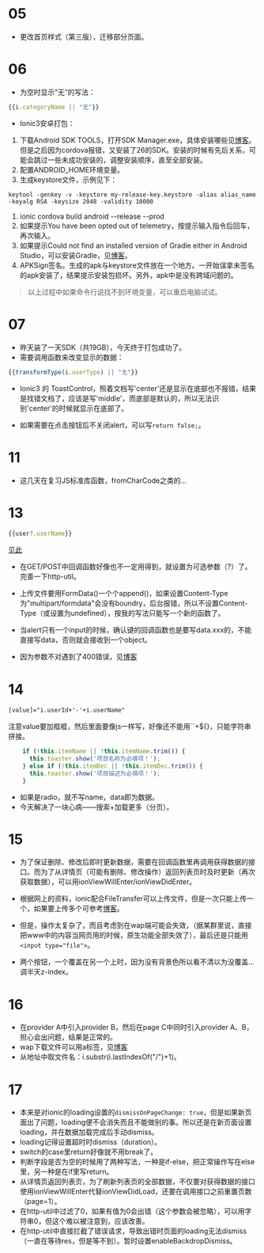 # 05

- 更改首页样式（第三版），迁移部分页面。

# 06

- 为空时显示“无”的写法：

```js
{{i.categoryName || "无"}}
```

- Ionic3安卓打包：

1. 下载Android SDK TOOLS，打开SDK Manager.exe，具体安装哪些见[博客](https://blog.csdn.net/love4399/article/details/77164500/)。但是之后因为cordova报错，又安装了26的SDK。安装的时候有先后关系，可能会跳过一些未成功安装的，调整安装顺序，直至全部安装。
1. 配置ANDROID_HOME环境变量。
1. 生成keystore文件，示例见下：

```http
keytool -genkey -v -keystore my-release-key.keystore -alias alias_name -keyalg RSA -keysize 2048 -validity 10000
```

1. ionic cordova build android --release --prod
1. 如果提示You have been opted out of telemetry，按提示输入指令后回车，再次输入。
1. 如果提示Could not find an installed version of Gradle either in Android Studio，可以安装Gradle，见[博客](https://blog.csdn.net/qq_33561700/article/details/79107617)。
1. APKSign签名。生成的apk与keystore文件放在一个地方。一开始误拿未签名的apk安装了，结果提示安装包损坏。另外，apk中是没有跨域问题的。

> 以上过程中如果命令行说找不到环境变量，可以重启电脑试试。

# 07

- 昨天装了一天SDK（共19GB），今天终于打包成功了。
- 需要调用函数来改变显示的数据：

```js
{{transformType(i.userType) || "无"}}
```

- Ionic3 的 ToastControl，照着文档写'center'还是显示在底部也不报错，结果是找错文档了，应该是写'middle'，而底部是默认的，所以无法识别'center'的时候就显示在底部了。

- 如果需要在点击按钮后不关闭alert，可以写`return false;`。

# 11

- 这几天在复习JS标准库函数，fromCharCode之类的...

# 13

```js
{{user?.userName}}
```

[见此](https://blog.csdn.net/weixin_39461487/article/details/79171766)

- 在GET/POST中回调函数好像也不一定用得到，就设置为可选参数（?）了。完善一下http-util。

- 上传文件要用FormData()一个个append()，如果设置Content-Type为"multipart/formdata"会没有boundry，后台报错，所以不设置Content-Type（或设置为undefined），按我的写法只能写一个新的函数了。

- 当alert只有一个input的时候，确认键的回调函数也是要写data.xxx的，不能直接写data，否则就会接收到一个object。

- 因为参数不对遇到了400错误，见[博客](https://blog.csdn.net/lw1242189467/article/details/80048407)

# 14

```html
[value]="i.userId+'-'+i.userName"
```

注意value要加框框，然后里面要像js一样写，好像还不能用``+${}，只能字符串拼接。

```js
    if (!this.itemName || !this.itemName.trim()) {
      this.toaster.show('项目名称为必填项！');
    } else if (!this.itemDec || !this.itemDec.trim()) {
      this.toaster.show('项目描述为必填项！');
    }
```

- 如果是radio，就不写name，data即为数据。
- 今天解决了一块心病——搜索+加载更多（分页）。


# 15

- 为了保证删除、修改后即时更新数据，需要在回调函数里再调用获得数据的接口。而为了从详情页（可能有删除、修改操作）返回列表页时及时更新（再次获取数据），可以用ionViewWillEnter/ionViewDidEnter。

- 根据网上的资料，ionic配合FileTransfer可以上传文件，但是一次只能上传一个，如果要上传多个可参考[博客](https://www.jianshu.com/p/fdc3c38dd2cc)。
- 但是，操作太复杂了，而且考虑到在wap端可能会失效，（据某群里说，直接把www中的内容当网页用的时候，原生功能全部失效了），最后还是只能用`<input type="file">`。
- 两个按钮，一个覆盖在另一个上时，因为没有背景色所以看不清以为没覆盖...调半天z-index。

# 16
- 在provider A中引入provider B，然后在page C中同时引入provider A、B，担心会出问题，结果是正常的。
- wap下载文件可以用a标签，见[博客](http://www.webhek.com/post/download-attribute.html)
- 从地址中取文件名：i.substr(i.lastIndexOf("/")+1)。

# 17
- 本来是对ionic的loading设置的`dismissOnPageChange: true`，但是如果新页面出了问题，loading便不会消失而且不能做别的事。所以还是在新页面设置loading，并在数据加载完成后手动dismiss。
- loading记得设置超时时dismiss（duration）。
- switch的case里return好像就不用break了。
- 判断字段是否为空的时候用了两种写法，一种是if-else，把正常操作写在else里，另一种是在if里写return。
- 从详情页返回列表页，为了刷新列表页的全部数据，不仅要对获得数据的接口使用ionViewWillEnter代替ionViewDidLoad，还要在调用接口之前重置页数（page=1）。
- 在http-util中过滤了0，如果有值为0会出错（这个参数会被忽略），可以用字符串0，但这个难以被注意到，应该改善。
- 在http-util中直接拦截了错误请求，导致出错时页面的loading无法dismiss（一直在等待res，但是等不到）。暂时设置enableBackdropDismiss。